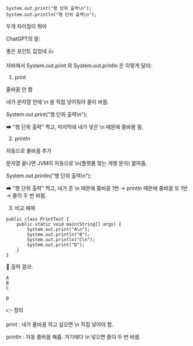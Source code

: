 ```
System.out.print("행 단위 출력\n");
System.out.println("행 단위 출력\n");
```
두개 차이점이 뭐야

ChatGPT의 말:

좋은 포인트 집었네 👍

자바에서 System.out.print 와 System.out.println 은 이렇게 달라:

1. print

줄바꿈 안 함

네가 문자열 안에 \n 을 직접 넣어줘야 줄이 바뀜.

System.out.print("행 단위 출력\n");


➡ "행 단위 출력" 찍고, 마지막에 네가 넣은 \n 때문에 줄바꿈 됨.

2. println

자동으로 줄바꿈 추가

문자열 끝나면 JVM이 자동으로 \n(플랫폼 맞는 개행 문자) 붙여줌.

System.out.println("행 단위 출력\n");


➡ "행 단위 출력" 찍고, 네가 준 \n 때문에 줄바꿈 1번 → println 때문에 줄바꿈 또 1번 → 줄이 두 번 바뀜.

3. 비교 예제
```
public class PrintTest {
    public static void main(String[] args) {
        System.out.print("A\n");
        System.out.println("B");
        System.out.println("C\n");
        System.out.print("D");
    }
}
```

📌 출력 결과:
```
A
B
C

D
```

👉 정리

print : 네가 줄바꿈 하고 싶으면 \n 직접 넣어야 함.

println : 자동 줄바꿈 해줌. 거기에다 \n 넣으면 줄이 두 번 바뀜.
